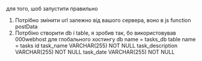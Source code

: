 для того, шоб запустити правильно 
1. Потрібно змінити url залежно від вашого сервера, воно в js function postData
2. Потрбіно створити db і table, я зробив так, бо використовував 000webhost для глобального хостингу
db name = tasks_db 
table name = tasks 
id
task_name VARCHAR(255) NOT NULL
task_description VARCHAR(255) NOT NULL
task_date VARCHAR(255) NOT NULL 




